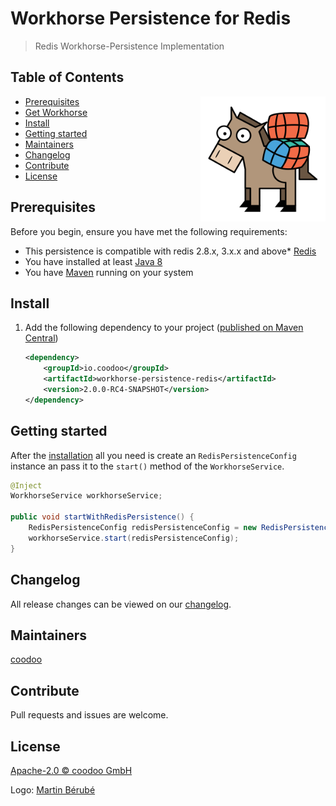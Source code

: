 # Workhorse Persistence for Redis

> Redis Workhorse-Persistence Implementation

## Table of Contents
<img align="right" height="200px" src="logo.png">

- [Prerequisites](#prerequisites)
- [Get Workhorse](#get-workhorse)
- [Install](#install)
- [Getting started](#getting-started)
- [Maintainers](#maintainers)
- [Changelog](#changelog)
- [Contribute](#contribute)
- [License](#license)
  

## Prerequisites

Before you begin, ensure you have met the following requirements:

* This persistence is compatible with redis 2.8.x, 3.x.x and above* [Redis](https://redis.io/download)
* You have installed at least [Java 8](http://www.oracle.com/technetwork/java/javase/downloads/jdk8-downloads-2133151.html)
* You have [Maven](https://maven.apache.org/download.cgi) running on your system


## Install

1. Add the following dependency to your project ([published on Maven Central](https://search.maven.org/artifact/io.coodoo/workhorse-persistence-redis/))
   
   ```xml
   <dependency>
       <groupId>io.coodoo</groupId>
       <artifactId>workhorse-persistence-redis</artifactId>
       <version>2.0.0-RC4-SNAPSHOT</version>
   </dependency>
   ```

## Getting started

After the [installation](#install) all you need is create an `RedisPersistenceConfig` instance an pass it to the `start()` method of the `WorkhorseService`.

```java
@Inject
WorkhorseService workhorseService;

public void startWithRedisPersistence() {
    RedisPersistenceConfig redisPersistenceConfig = new RedisPersistenceConfigBuilder().build();
    workhorseService.start(redisPersistenceConfig);
}
```


## Changelog

All release changes can be viewed on our [changelog](./CHANGELOG.md).


## Maintainers

[coodoo](https://github.com/orgs/coodoo-io/people)


## Contribute

Pull requests and issues are welcome.


## License

[Apache-2.0 © coodoo GmbH](./LICENSE)

Logo: [Martin Bérubé](http://www.how-to-draw-funny-cartoons.com)
  
